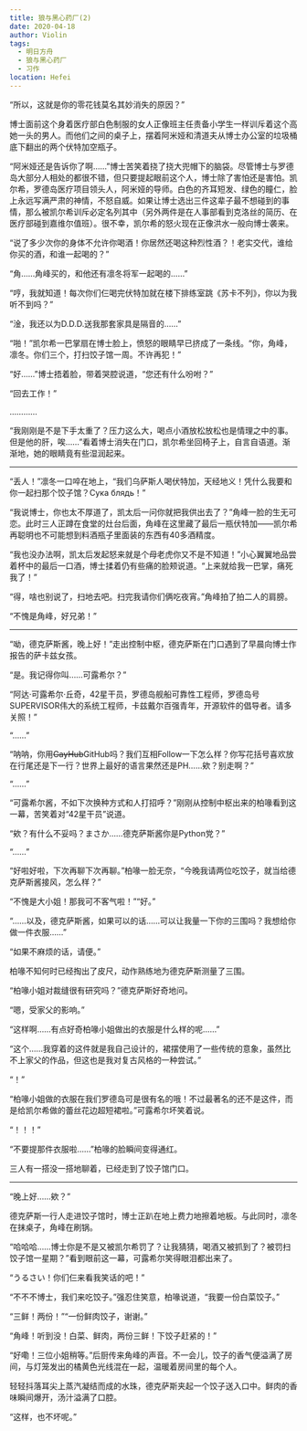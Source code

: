 ```yaml
---
title: 狼与黑心药厂(2)
date: 2020-04-18
author: Violin
tags:
  - 明日方舟
  - 狼与黑心药厂
  - 习作
location: Hefei
---
```


“所以，这就是你的零花钱莫名其妙消失的原因？”

博士面前这个身着医疗部白色制服的女人正像班主任责备小学生一样训斥着这个高她一头的男人。而他们之间的桌子上，摆着阿米娅和清道夫从博士办公室的垃圾桶底下翻出的两个伏特加空瓶子。

“阿米娅还是告诉你了啊……”博士苦笑着挠了挠大兜帽下的脑袋。尽管博士与罗德岛大部分人相处的都很不错，但只要提起眼前这个人，博士除了害怕还是害怕。凯尔希，罗德岛医疗项目领头人，阿米娅的导师。白色的齐耳短发、绿色的瞳仁，脸上永远写满严肃的神情，不怒自威。如果让博士选出三件这辈子最不想碰到的事情，那么被凯尔希训斥必定名列其中（另外两件是在人事部看到克洛丝的简历、在医疗部碰到嘉维尔值班）。很不幸，凯尔希的怒火现在正像洪水一般向博士袭来。

“说了多少次你的身体不允许你喝酒！你居然还喝这种烈性酒？！老实交代，谁给你买的酒，和谁一起喝的？”

“角……角峰买的，和他还有凛冬将军一起喝的……”

“哼，我就知道！每次你们仨喝完伏特加就在楼下排练室跳《苏卡不列》，你以为我听不到吗？”

“淦，我还以为D.D.D.送我那套家具是隔音的……”

“啪！”凯尔希一巴掌扇在博士脸上，愤怒的眼睛早已挤成了一条线。“你，角峰，凛冬。你们三个，打扫饺子馆一周。不许再犯！”

“好……”博士捂着脸，带着哭腔说道，“您还有什么吩咐？”

“回去工作！”

…………

“我刚刚是不是下手太重了？压力这么大，喝点小酒放松放松也是情理之中的事。但是他的肝，唉……”看着博士消失在门口，凯尔希坐回椅子上，自言自语道。渐渐地，她的眼睛竟有些湿润起来。

----

“丢人！”凛冬一口啐在地上，“我们乌萨斯人喝伏特加，天经地义！凭什么我要和你一起扫那个饺子馆？Сука блядь！”

“我说博士，你也太不厚道了，凯太后一问你就把我供出去了？”角峰一脸的生无可恋。此时三人正蹲在食堂的灶台后面，角峰在这里藏了最后一瓶伏特加——凯尔希再聪明也不可能想到料酒瓶子里面装的东西有40多酒精度。

“我也没办法啊，凯太后发起怒来就是个母老虎你又不是不知道！”小心翼翼地品尝着杯中的最后一口酒，博士揉着仍有些痛的脸颊说道。“上来就给我一巴掌，痛死我了！”

“得，啥也别说了，扫地去吧。扫完我请你们俩吃夜宵。”角峰拍了拍二人的肩膀。

“不愧是角峰，好兄弟！”

----

“呦，德克萨斯酱，晚上好！”走出控制中枢，德克萨斯在门口遇到了早晨向博士作报告的萨卡兹女孩。

“是。我记得你叫……可露希尔？”

“阿达·可露希尔·丘奇，42星干员，罗德岛舰船可靠性工程师，罗德岛号SUPERVISOR伟大的系统工程师，卡兹戴尔百强青年，开源软件的倡导者。请多关照！”

“……”

“呐呐，你用<del>GayHub</del>GitHub吗？我们互相Follow一下怎么样？你写花括号喜欢放在行尾还是下一行？世界上最好的语言果然还是PH……欸？别走啊？”

“……”

“可露希尔酱，不如下次换种方式和人打招呼？”刚刚从控制中枢出来的柏喙看到这一幕，苦笑着对“42星干员”说道。

“欸？有什么不妥吗？まさか……德克萨斯酱你是Python党？”

“……”

“好啦好啦，下次再聊下次再聊。”柏喙一脸无奈，“今晚我请两位吃饺子，就当给德克萨斯酱接风，怎么样？”

“不愧是大小姐！那我可不客气啦！”“好。”

“……以及，德克萨斯酱，如果可以的话……可以让我量一下你的三围吗？我想给你做一件衣服……”

“如果不麻烦的话，请便。”

柏喙不知何时已经掏出了皮尺，动作熟练地为德克萨斯测量了三围。

“柏喙小姐对裁缝很有研究吗？”德克萨斯好奇地问。

“嗯，受家父的影响。”

“这样啊……有点好奇柏喙小姐做出的衣服是什么样的呢……”

“这个……我穿着的这件就是我自己设计的，裙摆使用了一些传统的意象，虽然比不上家父的作品，但这也是我对复古风格的一种尝试。”

“！”

“柏喙小姐做的衣服在我们罗德岛可是很有名的哦！不过最著名的还不是这件，而是给凯尔希做的蕾丝花边超短裙啦。”可露希尔坏笑着说。

“！！！”

“不要提那件衣服啦……”柏喙的脸瞬间变得通红。

三人有一搭没一搭地聊着，已经走到了饺子馆门口。

----

“晚上好……欸？”

德克萨斯一行人走进饺子馆时，博士正趴在地上费力地擦着地板。与此同时，凛冬在抹桌子，角峰在刷锅。

“哈哈哈……博士你是不是又被凯尔希罚了？让我猜猜，喝酒又被抓到了？被罚扫饺子馆一星期？”看到眼前这一幕，可露希尔笑得眼泪都出来了。

“うるさい！你们仨来看我笑话的吧！”

“不不不博士，我们来吃饺子。”强忍住笑意，柏喙说道，“我要一份白菜饺子。”

“三鲜！两份！”“一份鲜肉饺子，谢谢。”

“角峰！听到没！白菜、鲜肉，两份三鲜！下饺子赶紧的！”

“好嘞！三位小姐稍等。”后厨传来角峰的声音。不一会儿，饺子的香气便溢满了房间，与灯笼发出的橘黄色光线混在一起，温暖着房间里的每个人。

轻轻抖落耳尖上蒸汽凝结而成的水珠，德克萨斯夹起一个饺子送入口中。鲜肉的香味瞬间爆开，汤汁溢满了口腔。

“这样，也不坏呢。”

